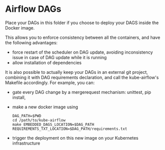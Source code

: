 # Airflow DAGs

Place your DAGs in this folder if you choose to deploy your DAGS inside the Docker image.

This allows you to enforce consistency between all the containers, and have the following advantages:
- force restart of the scheduler on DAG update, avoiding inconsistency issue in case of DAG update
  while it is running
- allow installation of dependencies

It is also possible to actually keep your DAGs in an external git project, combining it with
DAG requirements declaration, and call the kube-airflow's Makefile accordingly. For example, you can:

- gate every DAG change by a mergerequest mechanism: unittest, pip install,
- make a new docker image using

      DAG_PATH=$PWD
      cd /path/to/kube-airflow
      make EMBEDDED_DAGS_LOCATION=$DAG_PATH REQUIREMENTS_TXT_LOCATION=$DAG_PATH/requirements.txt

- trigger the deployment on this new image on your Kubernetes infrastructure
